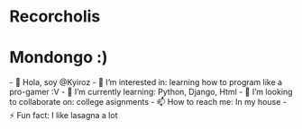 # Recorcholis

<h1>Mondongo :)</h1>
- 👋 Hola, soy @Kyiroz
- 👀 I’m interested in: learning how to program like a pro-gamer :V
- 🌱 I’m currently learning: Python, Django, Html
- 💞️ I’m looking to collaborate on: college asignments
- 📫 How to reach me: In my house
- ⚡ Fun fact: I like lasagna a lot

<!---
Kyiroz/Kyiroz is a ✨ special ✨ repository because its `README.md` (this file) appears on your GitHub profile.
You can click the Preview link to take a look at your changes.
--->
